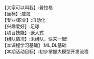 【大家可以叫我】:普拉格           
【坐标】:威海              
【专业/职业】:自动化            
【兴趣爱好】:足球        
【项目技能】:嵌入式        
【组队情况】:未组队，快来一起!       
【本课程学习基础】:ML,DL基础       
【本期活动目标】:初步掌握大模型开发流程       